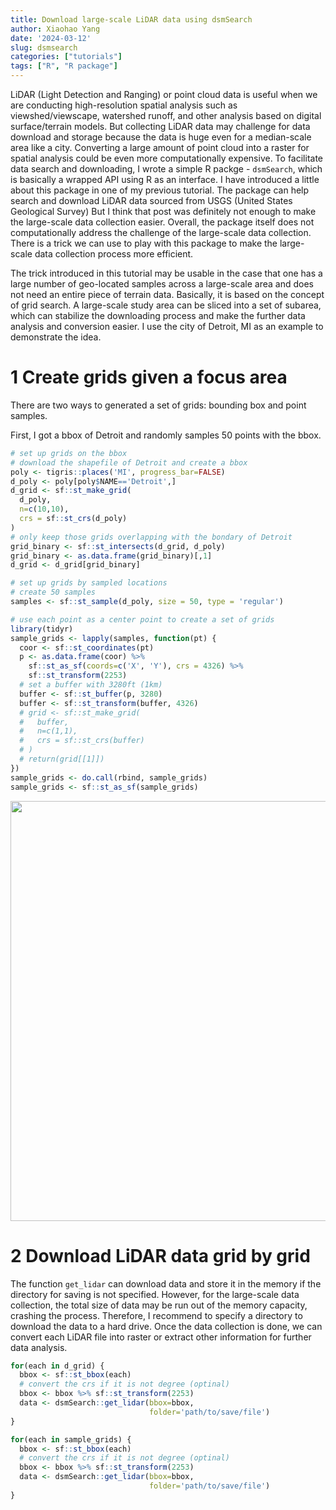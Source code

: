 ```yaml
---
title: Download large-scale LiDAR data using dsmSearch
author: Xiaohao Yang
date: '2024-03-12'
slug: dsmsearch
categories: ["tutorials"]
tags: ["R", "R package"]
---
```


LiDAR (Light Detection and Ranging) or point cloud data is useful when we are conducting high-resolution spatial analysis such as viewshed/viewscape, watershed runoff, and other analysis based on digital surface/terrain models. But collecting LiDAR data may challenge for data download and storage because the data is huge even for a median-scale area like a city. Converting a large amount of point cloud into a raster for spatial analysis could be even more computationally expensive. To facilitate data search and downloading, I wrote a simple R packge - `dsmSearch`, which is basically a wrapped API using R as an interface. I have introduced a little about this package in one of my previous tutorial. The package can help search and download LiDAR data sourced from USGS (United States Geological Survey) But I think that post was definitely not enough to make the large-scale data collection easier. Overall, the package itself does not computationally address the challenge of the large-scale data collection. There is a trick we can use to play with this package to make the large-scale data collection process more efficient.

The trick introduced in this tutorial may be usable in the case that one has a large number of geo-located samples across a large-scale area and does not need an entire piece of terrain data. Basically, it is based on the concept of grid search. A large-scale study area can be sliced into a set of subarea, which can stabilize the downloading process and make the further data analysis and conversion easier. I use the city of Detroit, MI as an example to demonstrate the idea.

# 1 Create grids given a focus area

There are two ways to generated a set of grids: bounding box and point samples.

First, I got a bbox of Detroit and randomly samples 50 points with the bbox. 




```r
# set up grids on the bbox
# download the shapefile of Detroit and create a bbox
poly <- tigris::places('MI', progress_bar=FALSE)
d_poly <- poly[poly$NAME=='Detroit',]
d_grid <- sf::st_make_grid(
  d_poly,
  n=c(10,10),
  crs = sf::st_crs(d_poly)
)
# only keep those grids overlapping with the bondary of Detroit
grid_binary <- sf::st_intersects(d_grid, d_poly)
grid_binary <- as.data.frame(grid_binary)[,1]
d_grid <- d_grid[grid_binary]

# set up grids by sampled locations
# create 50 samples
samples <- sf::st_sample(d_poly, size = 50, type = 'regular')

# use each point as a center point to create a set of grids
library(tidyr)
sample_grids <- lapply(samples, function(pt) {
  coor <- sf::st_coordinates(pt)
  p <- as.data.frame(coor) %>% 
    sf::st_as_sf(coords=c('X', 'Y'), crs = 4326) %>%
    sf::st_transform(2253)
  # set a buffer with 3280ft (1km)
  buffer <- sf::st_buffer(p, 3280)
  buffer <- sf::st_transform(buffer, 4326)
  # grid <- sf::st_make_grid(
  #   buffer,
  #   n=c(1,1),
  #   crs = sf::st_crs(buffer)
  # )
  # return(grid[[1]])
})
sample_grids <- do.call(rbind, sample_grids)
sample_grids <- sf::st_as_sf(sample_grids)
```

<img src="{{< blogdown/postref >}}index_files/figure-html/unnamed-chunk-2-1.png" width="672" />

# 2 Download LiDAR data grid by grid

The function `get_lidar` can download data and store it in the memory if the directory for saving is not specified. However, for the large-scale data collection, the total size of data may be run out of the memory capacity, crashing the process. Therefore, I recommend to specify a directory to download the data to a hard drive. Once the data collection is done, we can convert each LiDAR file into raster or extract other information for further data analysis.


```r
for(each in d_grid) {
  bbox <- sf::st_bbox(each)
  # convert the crs if it is not degree (optinal)
  bbox <- bbox %>% sf::st_transform(2253)
  data <- dsmSearch::get_lidar(bbox=bbox, 
                               folder='path/to/save/file')
}

for(each in sample_grids) {
  bbox <- sf::st_bbox(each)
  # convert the crs if it is not degree (optinal)
  bbox <- bbox %>% sf::st_transform(2253)
  data <- dsmSearch::get_lidar(bbox=bbox, 
                               folder='path/to/save/file')
}
```
